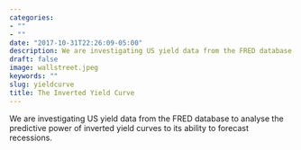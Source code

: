 ```yaml
---
categories:
- ""
- ""
date: "2017-10-31T22:26:09-05:00"
description: We are investigating US yield data from the FRED database to analyse the predictive power of inverted yield curves to its ability to forecast recessions. 
draft: false
image: wallstreet.jpeg
keywords: ""
slug: yieldcurve
title: The Inverted Yield Curve
---
```


We are investigating US yield data from the FRED database to analyse the predictive power of inverted yield curves to its ability to forecast recessions. 
